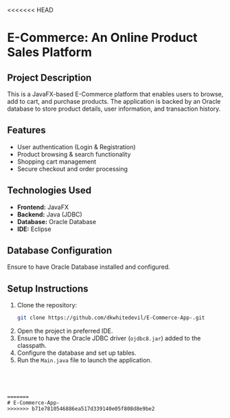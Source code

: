 <<<<<<< HEAD
# E-Commerce: An Online Product Sales Platform

## Project Description
This is a JavaFX-based E-Commerce platform that enables users to browse, add to cart, and purchase products. The application is backed by an Oracle database to store product details, user information, and transaction history.

## Features
- User authentication (Login & Registration)
- Product browsing & search functionality
- Shopping cart management
- Secure checkout and order processing

## Technologies Used
- **Frontend:** JavaFX
- **Backend:** Java (JDBC)
- **Database:** Oracle Database
- **IDE:** Eclipse 

## Database Configuration
Ensure to have Oracle Database installed and configured. 


## Setup Instructions
1. Clone the repository:
   ```sh
   git clone https://github.com/dkwhitedevil/E-Commerce-App-.git
   ```
2. Open the project in preferred IDE.
3. Ensure to have the Oracle JDBC driver (`ojdbc8.jar`) added to the classpath.
4. Configure the database and set up tables.
5. Run the `Main.java` file to launch the application.

```




=======
# E-Commerce-App-
>>>>>>> b71e7810546886ea517d339140e05f808d8e9be2
